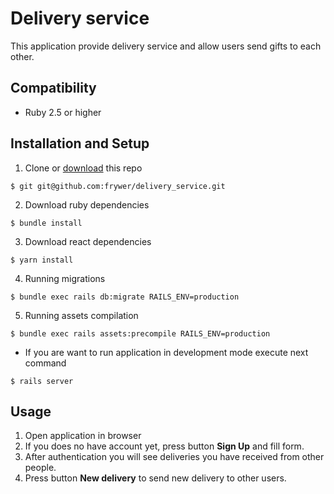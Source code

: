 Delivery service
==================

This application provide delivery service and allow users send gifts to each other.

Compatibility
-------------
* Ruby 2.5 or higher

Installation and Setup
----------------------

1) Clone or [download](https://github.com/frywer/delivery_service/archive/master.zip) this repo

```
$ git git@github.com:frywer/delivery_service.git
```
2) Download ruby dependencies
```
$ bundle install
```
3) Download react dependencies
```
$ yarn install
```
4) Running migrations
```
$ bundle exec rails db:migrate RAILS_ENV=production
```
5) Running assets compilation
```
$ bundle exec rails assets:precompile RAILS_ENV=production
```
* If you are want to run application in development mode execute next command

```
$ rails server
```
Usage
----------------------
1) Open application in browser
2) If you does no have account yet, press button **Sign Up** and fill form.
3) After authentication you will see deliveries you have received from other people.
4) Press button **New delivery** to send new delivery to other users.